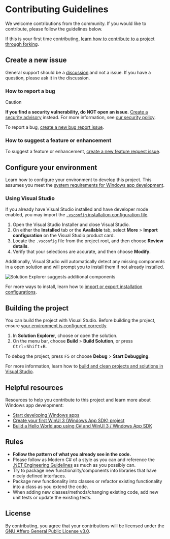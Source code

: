 # Contributing Guidelines

We welcome contributions from the community. If you would like to contribute, please follow the guidelines below.

If this is your first time contributing, [learn how to contribute to a project through forking](https://docs.github.com/en/get-started/exploring-projects-on-github/contributing-to-a-project).

## Create a new issue

General support should be a [discussion](https://github.com/RyanLua/AuraClick/discussions) and not a issue. If you have a question, please ask it in the discussion.

### How to report a bug

> [!CAUTION]
> **If you find a security vulnerability, do NOT open an issue.** [Create a security advisory](https://docs.github.com/en/code-security/security-advisories/working-with-repository-security-advisories/creating-a-repository-security-advisory#creating-a-security-advisory) instead. For more information, see [our security policy](https://github.com/RyanLua/AuraClick?tab=security-ov-file#readme).

To report a bug, [create a new bug report issue](https://github.com/RyanLua/AuraClick/issues/new?template=bug_report.yml).

### How to suggest a feature or enhancement

To suggest a feature or enhancement, [create a new feature request issue](https://github.com/RyanLua/AuraClick/issues/new?template=feature_request.yml).

## Configure your environment

Learn how to configure your environment to develop this project. This assumes you meet the [system requirements for Windows app development](https://learn.microsoft.com/en-us/windows/apps/windows-app-sdk/system-requirements).

### Using Visual Studio

If you already have Visual Studio installed and have developer mode enabled, you may import the [`.vsconfig` installation configuration file](../.vsconfig).

1. Open the Visual Studio Installer and close Visual Studio.
1. On either the **Installed** tab or the **Available** tab, select **More** > **Import configuration** on the Visual Studio product card.
1. Locate the `.vsconfig` file from the project root, and then choose **Review details**.
1. Verify that your selections are accurate, and then choose **Modify**.

Additionally, Visual Studio will automatically detect any missing components in a open solution and will prompt you to install them if not already installed.

![Solution Explorer suggests additional components](https://learn.microsoft.com/en-us/visualstudio/install/media/vs-2019/solution-explorer-config-file.png?view=vs-2022)

For more ways to install, learn how to [import or export installation configurations](https://learn.microsoft.com/en-us/visualstudio/install/import-export-installation-configurations?view=vs-2022).

## Building the project

You can build the project with Visual Studio. Before building the project, ensure [your environment is configured correctly](#configure-your-environment).

1. In **Solution Explorer**, choose or open the solution.
1. On the menu bar, choose **Build** > **Build Solution**, or press <kbd>Ctrl</kbd>+<kbd>Shift</kbd>+<kbd>B</kbd>.

To debug the project, press <kbd>F5</kbd> or choose **Debug** > **Start Debugging**.

For more information, learn how to [build and clean projects and solutions in Visual Studio](https://learn.microsoft.com/en-us/visualstudio/install/import-export-installation-configurations?view=vs-2022).

## Helpful resources

Resources to help you contribute to this project and learn more about Windows app development:

* [Start developing Windows apps](https://learn.microsoft.com/en-us/windows/apps/get-started/start-here)
* [Create your first WinUI 3 (Windows App SDK) project](https://learn.microsoft.com/en-us/windows/apps/winui/winui3/create-your-first-winui3-app)
* [Build a Hello World app using C# and WinUI 3 / Windows App SDK](https://learn.microsoft.com/en-us/windows/apps/how-tos/hello-world-winui3)

## Rules

* **Follow the pattern of what you already see in the code.**
* Please follow as Modern C# of a style as you can and reference the [.NET Engineering Guidelines](https://github.com/dotnet/aspnetcore/wiki/Engineering-guidelines) as much as you possibly can.
* Try to package new functionality/components into libraries that have nicely defined interfaces.
* Package new functionality into classes or refactor existing functionality into a class as you extend the code.
* When adding new classes/methods/changing existing code, add new unit tests or update the existing tests.

## License

By contributing, you agree that your contributions will be licensed under the [GNU Affero General Public License v3.0](https://github.com/RyanLua/AuraClick?tab=AGPL-3.0-1-ov-file#readme).

